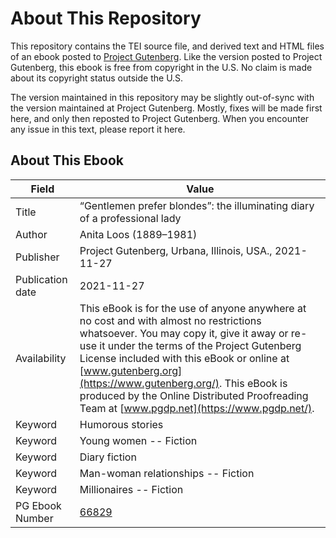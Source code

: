# About This Repository

This repository contains the TEI source file, and derived text and HTML files of an ebook posted to [Project Gutenberg](https://www.gutenberg.org/). Like the version posted to Project Gutenberg, this ebook is free from copyright in the U.S. No claim is made about its copyright status outside the U.S.

The version maintained in this repository may be slightly out-of-sync with the version maintained at Project Gutenberg. Mostly, fixes will be made first here, and only then reposted to Project Gutenberg. When you encounter any issue in this text, please report it here.

## About This Ebook

| Field | Value |
| ----- | ----- |
| Title | “Gentlemen prefer blondes”: the illuminating diary of a professional lady |
| Author | Anita Loos (1889–1981) |
| Publisher | Project Gutenberg, Urbana, Illinois, USA., 2021-11-27 |
| Publication date | 2021-11-27 |
| Availability | This eBook is for the use of anyone anywhere at no cost and with almost no restrictions whatsoever. You may copy it, give it away or re-use it under the terms of the Project Gutenberg License included with this eBook or online at [www.gutenberg.org](https://www.gutenberg.org/). This eBook is produced by the Online Distributed Proofreading Team at [www.pgdp.net](https://www.pgdp.net/). |
| Keyword | Humorous stories |
| Keyword | Young women -- Fiction |
| Keyword | Diary fiction |
| Keyword | Man-woman relationships -- Fiction |
| Keyword | Millionaires -- Fiction |
| PG Ebook Number | [66829](https://www.gutenberg.org/ebooks/66829) |
